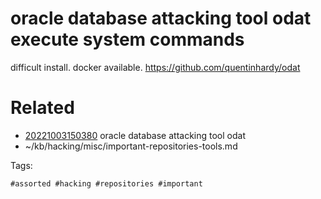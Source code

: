 # oracle database attacking tool odat execute system commands
difficult install. docker available.
https://github.com/quentinhardy/odat

# Related

- [20221003150380](/zet/20221003150380/README.md) oracle database attacking tool odat
- ~/kb/hacking/misc/important-repositories-tools.md

Tags:

    #assorted #hacking #repositories #important
